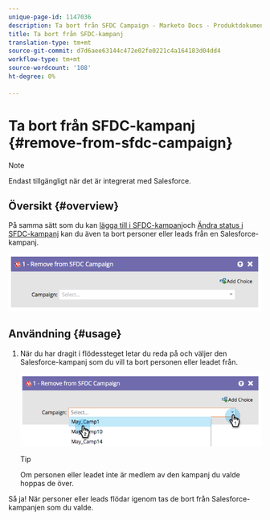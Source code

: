 ```yaml
---
unique-page-id: 1147036
description: Ta bort från SFDC Campaign - Marketo Docs - Produktdokumentation
title: Ta bort från SFDC-kampanj
translation-type: tm+mt
source-git-commit: d7d6aee63144c472e02fe0221c4a164183d04dd4
workflow-type: tm+mt
source-wordcount: '108'
ht-degree: 0%

---
```



# Ta bort från SFDC-kampanj {#remove-from-sfdc-campaign}

>[!NOTE]
>
>Endast tillgängligt när det är integrerat med Salesforce.

## Översikt {#overview}

På samma sätt som du kan [lägga till i SFDC-kampanj](add-to-sfdc-campaign.md)och [Ändra status i SFDC-kampanj](change-status-in-sfdc-campaign.md) kan du även ta bort personer eller leads från en Salesforce-kampanj.

![](assets/image2014-9-22-15-3a54-3a34.png)

## Användning {#usage}

1. När du har dragit i flödessteget letar du reda på och väljer den Salesforce-kampanj som du vill ta bort personen eller leadet från.

   ![](assets/image2014-9-22-15-3a54-3a39.png)

   >[!TIP]
   >
   >Om personen eller leadet inte är medlem av den kampanj du valde hoppas de över.

Så ja! När personer eller leads flödar igenom tas de bort från Salesforce-kampanjen som du valde.